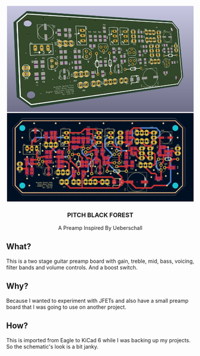 <div id="top"></div>

<br />
<div align="center">
  <a href="https://github.com/serhaturtis/AC-Pitch-Black-Forest">
    <img src="outputs/images/front.png" alt="Pitch Black Forest" width="500">
    <img src="outputs/pcb/pcb.PNG" alt="Pitch Black Forest" width="500">
  </a>

<h3 align="center">PITCH BLACK FOREST</h3>

  <p align="center">
    A Preamp Inspired By Ueberschall
  </p>
</div>


<!-- WHAT -->
## What?

This is a two stage guitar preamp board with gain, treble, mid, bass, voicing, filter bands and volume controls. And a boost switch.

## Why?

Because I wanted to experiment with JFETs and also have a small preamp board that I was going to use on another project.

## How?

This is imported from Eagle to KiCad 6 while I was backing up my projects. So the schematic's look is a bit janky.
